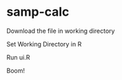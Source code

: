 samp-calc
=========
Download the file in working directory

Set Working Directory in R

Run ui.R

Boom!
